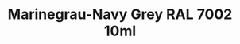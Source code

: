 ---
layout: product
title: "Marinegrau-Navy Grey RAL 7002  10ml"
price: "330" 
desc: "Nitro 10mL"
img_path: "/assets/img/RC051.webp"
brand: "AK "
available: true
special_offer: false
new: false
soon: false
cat: "020000"
subcat: "020200"
subsubcat: "020201"
sifra: "RC051"
popular: false
spec: false
---